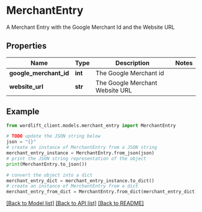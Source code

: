 # MerchantEntry

A Merchant Entry with the Google Merchant Id and the Website URL

## Properties

Name | Type | Description | Notes
------------ | ------------- | ------------- | -------------
**google_merchant_id** | **int** | The Google Merchant id | 
**website_url** | **str** | The Google Merchant Website URL | 

## Example

```python
from wordlift_client.models.merchant_entry import MerchantEntry

# TODO update the JSON string below
json = "{}"
# create an instance of MerchantEntry from a JSON string
merchant_entry_instance = MerchantEntry.from_json(json)
# print the JSON string representation of the object
print(MerchantEntry.to_json())

# convert the object into a dict
merchant_entry_dict = merchant_entry_instance.to_dict()
# create an instance of MerchantEntry from a dict
merchant_entry_from_dict = MerchantEntry.from_dict(merchant_entry_dict)
```
[[Back to Model list]](../README.md#documentation-for-models) [[Back to API list]](../README.md#documentation-for-api-endpoints) [[Back to README]](../README.md)


